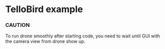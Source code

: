 # TelloBird example
### CAUTION
To run drone smoothly after starting code, you need to wait until GUI with the camera view from drone show up.

